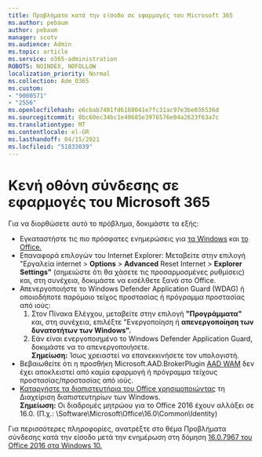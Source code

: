 ```yaml
---
title: Προβλήματα κατά την είσοδο σε εφαρμογές του Microsoft 365
ms.author: pebaum
author: pebaum
manager: scotv
ms.audience: Admin
ms.topic: article
ms.service: o365-administration
ROBOTS: NOINDEX, NOFOLLOW
localization_priority: Normal
ms.collection: Adm_O365
ms.custom:
- "9000571"
- "2556"
ms.openlocfilehash: e6cbab7401fd6168041e7fc31ac97e3be036536d
ms.sourcegitcommit: 8bc60ec34bc1e40685e3976576e04a2623f63a7c
ms.translationtype: MT
ms.contentlocale: el-GR
ms.lasthandoff: 04/15/2021
ms.locfileid: "51833039"
---
```

# <a name="blank-sign-in-screen-in-microsoft-365-apps"></a>Κενή οθόνη σύνδεσης σε εφαρμογές του Microsoft 365

Για να διορθώσετε αυτό το πρόβλημα, δοκιμάστε τα εξής:
- Εγκαταστήστε τις πιο πρόσφατες ενημερώσεις για [τα Windows](https://support.microsoft.com/help/4027667/windows-10-update) και [το Office.](https://support.office.com/article/update-office-and-your-computer-with-microsoft-update-2ab296f3-7f03-43a2-8e50-46de917611c5)
- Επαναφορά επιλογών του Internet Explorer: Μεταβείτε στην επιλογή "Εργαλεία internet  >  **Options**  >  **Advanced** Reset Internet  >  **Explorer Settings"** (σημειώστε ότι θα χάσετε τις προσαρμοσμένες ρυθμίσεις) και, στη συνέχεια, δοκιμάστε να εισέλθετε ξανά στο Office.
- Απενεργοποιήστε το Windows Defender Application Guard (WDAG) ή οποιοδήποτε παρόμοιο τείχος προστασίας ή πρόγραμμα προστασίας από ιούς:
    1. Στον Πίνακα Ελέγχου, μεταβείτε στην επιλογή **"Προγράμματα"** και, στη συνέχεια, επιλέξτε "Ενεργοποίηση ή **απενεργοποίηση των δυνατοτήτων των Windows".**
    2. Εάν είναι ενεργοποιημένο το Windows Defender Application Guard, δοκιμάστε να το απενεργοποιήσετε.<br/>
    **Σημείωση:** Ίσως χρειαστεί να επανεκκινήσετε τον υπολογιστή.
- Βεβαιωθείτε ότι η προσθήκη Microsoft.AAD.BrokerPlugin [AAD WAM](https://docs.microsoft.com/office365/troubleshoot/administration/connection-issue-when-sign-in-office-2016#symptom-1) δεν έχει αποκλειστεί από καμία εφαρμογή ή πρόγραμμα τείχους προστασίας/προστασίας από ιούς.
- [Καταργήστε τα διαπιστευτήρια του Office χρησιμοποιώντας](https://docs.microsoft.com/office/troubleshoot/error-messages/another-account-already-signed-in#step-3-clear-cached-credentials-on-the-computer) τη Διαχείριση διαπιστευτηρίων των Windows.<br/>
    **Σημείωση:** Οι διαδρομές μητρώου για το Office 2016 έχουν αλλάξει σε 16.0. (Π.χ.: \Software\Microsoft\Office\16.0\Common\Identity\)

Για περισσότερες πληροφορίες, ανατρέξτε στο θέμα Προβλήματα σύνδεσης κατά την είσοδο μετά την ενημέρωση στη δόμηση [16.0.7967 του Office 2016 στα Windows 10.](https://docs.microsoft.com/office365/troubleshoot/administration/connection-issue-when-sign-in-office-2016)